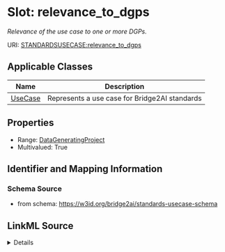 # Slot: relevance_to_dgps
_Relevance of the use case to one or more DGPs._


URI: [STANDARDSUSECASE:relevance_to_dgps](https://w3id.org/bridge2ai/standards-usecase-schema/relevance_to_dgps)



<!-- no inheritance hierarchy -->




## Applicable Classes

| Name | Description |
| --- | --- |
[UseCase](UseCase.md) | Represents a use case for Bridge2AI standards






## Properties

* Range: [DataGeneratingProject](DataGeneratingProject.md)
* Multivalued: True








## Identifier and Mapping Information







### Schema Source


* from schema: https://w3id.org/bridge2ai/standards-usecase-schema




## LinkML Source

<details>
```yaml
name: relevance_to_dgps
description: Relevance of the use case to one or more DGPs.
from_schema: https://w3id.org/bridge2ai/standards-usecase-schema
rank: 1000
multivalued: true
alias: relevance_to_dgps
domain_of:
- UseCase
range: DataGeneratingProject

```
</details>
